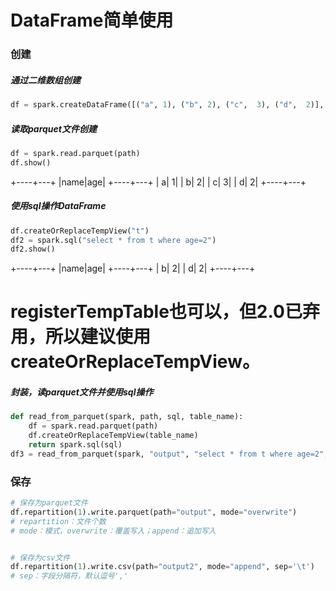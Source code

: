 # DataFrame简单使用

### 创建
##### 通过二维数组创建
```python
df = spark.createDataFrame([("a", 1), ("b", 2), ("c",  3), ("d",  2)], ["name", "age"])
```

##### 读取parquet文件创建
```python
df = spark.read.parquet(path)
df.show()
```
+----+---+
|name|age|
+----+---+
|   a|  1|
|   b|  2|
|   c|  3|
|   d|  2|
+----+---+


##### 使用sql操作DataFrame
```python
df.createOrReplaceTempView("t")
df2 = spark.sql("select * from t where age=2")
df2.show()
```
+----+---+
|name|age|
+----+---+
|   b|  2|
|   d|  2|
+----+---+
# registerTempTable也可以，但2.0已弃用，所以建议使用createOrReplaceTempView。

##### 封装，读parquet文件并使用sql操作
```python
def read_from_parquet(spark, path, sql, table_name):
    df = spark.read.parquet(path)
    df.createOrReplaceTempView(table_name)
    return spark.sql(sql)
df3 = read_from_parquet(spark, "output", "select * from t where age=2", "t")

```

### 保存
```python
# 保存为parquet文件
df.repartition(1).write.parquet(path="output", mode="overwrite")
# repartition：文件个数
# mode：模式，overwrite：覆盖写入；append：追加写入


# 保存为csv文件
df.repartition(1).write.csv(path="output2", mode="append", sep='\t')
# sep：字段分隔符，默认逗号','

```
